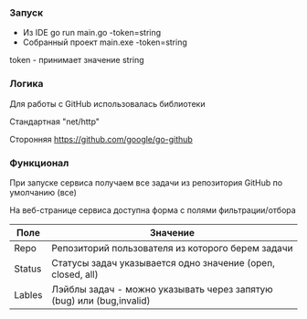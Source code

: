 ### Запуск
  - Из IDE go run main.go -token=string
  - Собранный проект main.exe -token=string
 
 token - принимает значение string

### Логика
Для работы с GitHub использовалась библиотеки

Стандартная "net/http"

Сторонняя https://github.com/google/go-github


### Функционал

При запуске сервиса получаем все задачи из репозитория GitHub по умолчанию (все)

На веб-странице сервиса доступна форма с полями фильтрации/отбора

| Поле | Значение |
| ------ | ------ |
| Repo | Репозиторий пользователя из которого берем задачи |
| Status | Статусы задач указывается одно значение (open, closed, all) |
| Lables | Лэйблы задач - можно указывать через запятую (bug) или (bug,invalid) |
